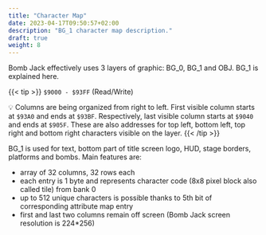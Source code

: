 ```yaml
---
title: "Character Map"
date: 2023-04-17T09:50:57+02:00
description: "BG_1 character map description."
draft: true
weight: 8
---
```


Bomb Jack effectively uses 3 layers of graphic: BG_0, BG_1 and OBJ. BG_1 is explained here.

<!--more-->

{{< tip >}}
`$9000 - $93FF` (Read/Write)

:bulb: Columns are being organized from right to left. First visible column starts at `$93A0` and ends at `$93BF`. Respectively, last visible column starts at `$9040` and ends at `$905F`. These are also addresses for top left, bottom left, top right and bottom right characters visible on the layer.
{{< /tip >}}

BG_1 is used for text, bottom part of title screen logo, HUD, stage borders, platforms and bombs. Main features are:
- array of 32 columns, 32 rows each
- each entry is 1 byte and represents character code (8x8 pixel block also called tile) from bank 0
- up to 512 unique characters is possible thanks to 5th bit of corresponding attribute map entry
- first and last two columns remain off screen (Bomb Jack screen resolution is 224*256)


